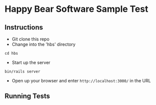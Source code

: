 # Happy Bear Software Sample Test

## Instructions

* Git clone this repo
* Change into the 'hbs' directory
```
cd hbs
```
* Start up the server
```
bin/rails server
```
* Open up your browser and enter `http://localhost:3000/` in the URL

## Running Tests
